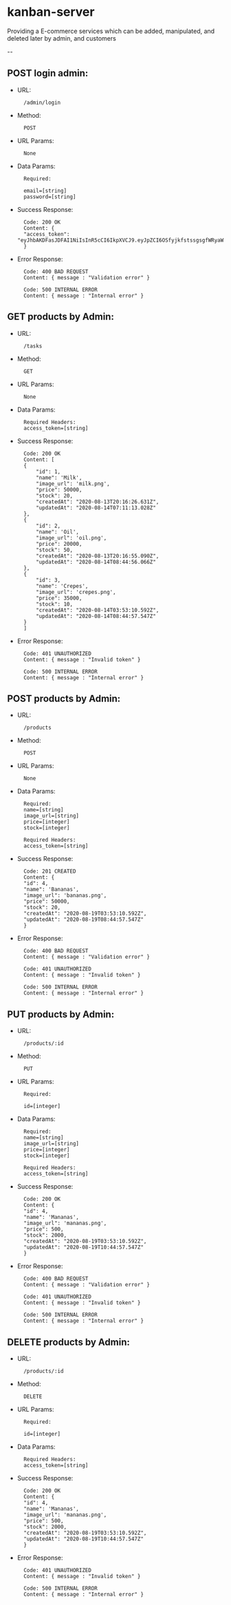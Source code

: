 # kanban-server

Providing a E-commerce services which can be added, manipulated, and deleted later by admin, and customers

--
## POST login admin:

* URL:

        /admin/login

* Method:

        POST

* URL Params:

        None

* Data Params:

        Required:

        email=[string]
        password=[string]

* Success Response:

        Code: 200 OK
        Content: {
        "access_token": "eyJhbAKDFasJDFAI1NiIsInR5cCI6IkpXVCJ9.eyJpZCI6OSfyjkfstssgsgfWRyaWNrIiwiZW1haWwiOiJsYXVyZW50aXVzZWRyaWNAZ21haWwuY29tIiwicGFzc3dvcmQiOiIkMmEkMDUkVWFoS0RqZlZTSTViSktHUE1YOHovZUdXY1oxNmZPeWlpasdasdnEiLCJvcmdhbml6YXRpb24iOiJIYWNrdGl2OCIsInVwZGF0ZWRBdxcvbnxvbnyDg6NTY6NTEuOTQzWiIsImNyZWF0ZWRBdCI6IjIwMjAtMDgtMTRUMDg6NTY6NTEuOTQzWiIsImlhdCI6MTU5NzM5NTQxMn0.Yzf7ASzXCr4i56hZXxtFA1aE95guf5dXXtYuDcBJAZM"
        }

* Error Response:

        Code: 400 BAD REQUEST
        Content: { message : "Validation error" }
        
        Code: 500 INTERNAL ERROR
        Content: { message : "Internal error" }

## GET products by Admin:


* URL:

        /tasks

* Method:

        GET

* URL Params:

        None

* Data Params:

        Required Headers:
        access_token=[string]

* Success Response:

        Code: 200 OK
        Content: [
        {
            "id": 1,
            "name": 'Milk',
            "image_url": 'milk.png',
            "price": 50000,
            "stock": 20,
            "createdAt": "2020-08-13T20:16:26.631Z",
            "updatedAt": "2020-08-14T07:11:13.028Z"
        },
        {
            "id": 2,
            "name": 'Oil',
            "image_url": 'oil.png',
            "price": 20000,
            "stock": 50,
            "createdAt": "2020-08-13T20:16:55.090Z",
            "updatedAt": "2020-08-14T08:44:56.066Z"
        },
        {
            "id": 3,
            "name": 'Crepes',
            "image_url": 'crepes.png',
            "price": 35000,
            "stock": 10,
            "createdAt": "2020-08-14T03:53:10.592Z",
            "updatedAt": "2020-08-14T08:44:57.547Z"
        }
        ]

* Error Response:

        Code: 401 UNAUTHORIZED
        Content: { message : "Invalid token" }
        
        Code: 500 INTERNAL ERROR
        Content: { message : "Internal error" }


## POST products by Admin:

* URL:

        /products

* Method:

        POST

* URL Params:

        None

* Data Params:

        Required:
        name=[string]
        image_url=[string]
        price=[integer]
        stock=[integer]

        Required Headers:
        access_token=[string]

* Success Response:

        Code: 201 CREATED
        Content: {
        "id": 4,
        "name": 'Bananas',
        "image_url": 'bananas.png',
        "price": 50000,
        "stock": 20,
        "createdAt": "2020-08-19T03:53:10.592Z",
        "updatedAt": "2020-08-19T08:44:57.547Z"
        }

* Error Response:

        Code: 400 BAD REQUEST
        Content: { message : "Validation error" }

        Code: 401 UNAUTHORIZED
        Content: { message : "Invalid token" }
        
        Code: 500 INTERNAL ERROR
        Content: { message : "Internal error" }


## PUT products by Admin:

* URL:

        /products/:id

* Method:

        PUT

* URL Params:

        Required:
        
        id=[integer]

* Data Params:

        Required:
        name=[string]
        image_url=[string]
        price=[integer]
        stock=[integer]

        Required Headers:
        access_token=[string]

* Success Response:

        Code: 200 OK
        Content: {
        "id": 4,
        "name": 'Mananas',
        "image_url": 'mananas.png',
        "price": 500,
        "stock": 2000,
        "createdAt": "2020-08-19T03:53:10.592Z",
        "updatedAt": "2020-08-19T10:44:57.547Z"
        }

* Error Response:

        Code: 400 BAD REQUEST
        Content: { message : "Validation error" }

        Code: 401 UNAUTHORIZED
        Content: { message : "Invalid token" }
        
        Code: 500 INTERNAL ERROR
        Content: { message : "Internal error" }
 
 
## DELETE products by Admin:

* URL:

        /products/:id

* Method:

        DELETE

* URL Params:

        Required:

        id=[integer]

* Data Params:

        Required Headers:
        access_token=[string]

* Success Response:

        Code: 200 OK
        Content: {
        "id": 4,
        "name": 'Mananas',
        "image_url": 'mananas.png',
        "price": 500,
        "stock": 2000,
        "createdAt": "2020-08-19T03:53:10.592Z",
        "updatedAt": "2020-08-19T10:44:57.547Z"
        }

* Error Response:

        Code: 401 UNAUTHORIZED
        Content: { message : "Invalid token" }
        
        Code: 500 INTERNAL ERROR
        Content: { message : "Internal error" }

